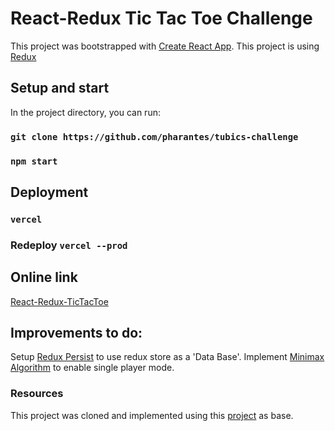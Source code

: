 # React-Redux Tic Tac Toe Challenge

This project was bootstrapped with [Create React App](https://github.com/facebook/create-react-app).
This project is using [Redux](https://redux.js.org/)

## Setup and start

In the project directory, you can run:
### `git clone https://github.com/pharantes/tubics-challenge`
### `npm start`


## Deployment

### `vercel`

### Redeploy `vercel --prod`

## Online link

[React-Redux-TicTacToe](https://tubics-challenge.vercel.app)


## Improvements to do:

Setup [Redux Persist](https://www.npmjs.com/package/redux-persist#basic-usage) to use redux store as a 'Data Base'.
Implement [Minimax Algorithm](https://www.geeksforgeeks.org/minimax-algorithm-in-game-theory-set-3-tic-tac-toe-ai-finding-optimal-move/) to enable single player mode.

### Resources

This project was cloned and implemented using this [project](https://github.com/codeSTACKr/react-tic-tac-toe-hooks) as base.
